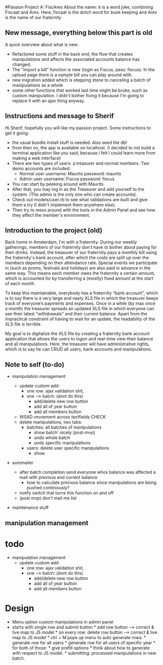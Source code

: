 #Passion Project A: FiscAres
About the name: it is a word joke, combining Fiscaat and Ares. Here, fiscaat is the dutch word for book keeping and Ares is the name of our fraternity.


## New message, everything below this part is old

A quick overview about what is new:
* Refactored some stuff in the back end, the flow that creates manipulations and affects the associated accounts balance has changed.
* The "import a bill" function is new (login as Fiscus, pass: fiscus). In the upload page there is a sample bill you can play around with.
*  new migration added which is stepping stone to canceling a batch of manipulations as a whole
*  some other functions that worked last time might be broke, such as custom manipulation. I didn't bother fixing it because I'm going to replace it with an ajax thing anyway.


## Instructions and message to Sherif

Hi Sherif, hopefully you will like my passion project. Some instructions to get it going:

* the usual bundle install stuff is needed. Also seed the db!
* from then on, the app is available on localhost. (I decided to not build a terminal application like you said, because I felt I could learn more from making a web interface)
* There are two types of users: a treasurer and normal members. Two demo accounts are included:
	* Normal user
		username: Maurits
		password: maurits
	* Admin user
		username: Fiscus
		password: fiscus
* You can start by peeking around with Maurits. 
* After that, you may log in as the Treasurer and add yourself to the system. (The admin is the only one who can create accounts). 
* Check out models/user.rb to see what validations are built and give them a try (I didn't implement them anywhere else).
* Then try to mess around with the tools in the Admin Panel and see how they affect the member's environment.





## Introduction to the project (old)

Back home in Amsterdam, I'm with a fraternity. During our weekly gatherings, members of our fraternity don't have to bother about paying for their drinks. Instead, the treasurer of our fraternity pays a monthly bill using the fraternity's bank account, after which the costs are split up over the members depending on their attendance rate. Special events we participate in (such as proms, festivals and holidays) are also paid in advance in the same way. This means each member owes the fraternity a certain amount, which is accounted for by transferring a (mostly) fixed amount at the start of each month.

To keep this maintainable, everybody has a fraternity “bank account”, which is to say there is a very large and nasty XLS file in which the treasurer keeps track of everyone’s payments and expenses. Once in a while (by max once a month) the treasurer spreads an updated XLS file in which everyone can see their latest “withdrawals” and their current balance. Apart from the impractical constraint of having to wait for an update, the readability of the XLS file is terrible.

My goal is to digitalize the XLS file by creating a fraternity bank account application that allows the users to logon and real-time view their balance and all manipulations. Here, the treasurer will have administrative rights, which is to say he can CRUD all users, bank accounts and manipulations. 



## Note to self (to-do)

* manipulation management
	* update custom add:
		* one row: ajax validation shit,
		* one --> batch: (dont do this)
			* add/delete new row button
			* add all of year button
			* add all members button
	* WSAD-movement across textfields   CHECK
	* delete manipulations, two tabs:
		* batches: all batches of manipulations
			* show batch' nicely (post-mvp)
			* undo whole batch
			* undo specific manipulations
		* users: delete user specific manipulations
			* show 
* automailer
	* after batch completion send everyone whos balance was affected a mail with previous and current balance
		* how to calculate previous balance since manipulations are being pushed continiously?
	* notify switch that turns this function on and off
	* (post mvp) don't mail me list

* maintenance stuff 



## manipulation management

# todo
* manipulation management
	* update custom add:
		* one row: ajax validation shit,
		* one --> batch: (dont do this)
			* add/delete new row button
			* add all of year button
			* add all members button


# Design 

* Menu option custom manipulations in admin panel
* starts with single row and submit button
		* add row button  --> correct & live map to JS model
		* on every row: delete row button --> correct & live map to JS model
		* ctrl + M pops up menu to auto generate rows:
				* generate row for all users
				* generate row for all users of specific year
				* for both of those: 
						* give prefill options
						* think about how to generate with respect to JS model.
		* submitting: processed manipulations in new batch.




